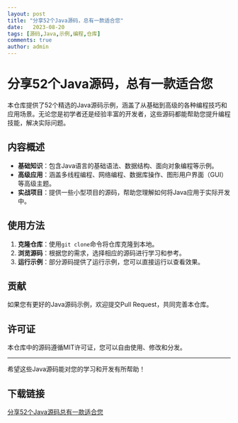 ```yaml
---
layout: post
title: "分享52个Java源码，总有一款适合您"
date:   2023-08-20
tags: [源码,Java,示例,编程,仓库]
comments: true
author: admin
---
```

# 分享52个Java源码，总有一款适合您

本仓库提供了52个精选的Java源码示例，涵盖了从基础到高级的各种编程技巧和应用场景。无论您是初学者还是经验丰富的开发者，这些源码都能帮助您提升编程技能，解决实际问题。

## 内容概述

- **基础知识**：包含Java语言的基础语法、数据结构、面向对象编程等示例。
- **高级应用**：涵盖多线程编程、网络编程、数据库操作、图形用户界面（GUI）等高级主题。
- **实战项目**：提供一些小型项目的源码，帮助您理解如何将Java应用于实际开发中。

## 使用方法

1. **克隆仓库**：使用`git clone`命令将仓库克隆到本地。
2. **浏览源码**：根据您的需求，选择相应的源码进行学习和参考。
3. **运行示例**：部分源码提供了运行示例，您可以直接运行以查看效果。

## 贡献

如果您有更好的Java源码示例，欢迎提交Pull Request，共同完善本仓库。

## 许可证

本仓库中的源码遵循MIT许可证，您可以自由使用、修改和分发。

---

希望这些Java源码能对您的学习和开发有所帮助！

## 下载链接

[分享52个Java源码总有一款适合您](https://pan.quark.cn/s/245b9450a411)